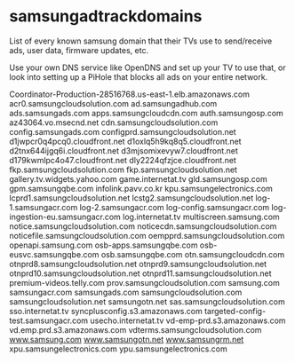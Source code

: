 # samsungadtrackdomains
List of every known samsung domain that their TVs use to send/receive ads, user data, firmware updates, etc. 

Use your own DNS service like OpenDNS and set up your TV to use that, or look into setting up a PiHole that blocks all ads on your entire network.

Coordinator-Production-28516768.us-east-1.elb.amazonaws.com
acr0.samsungcloudsolution.com
ad.samsungadhub.com
ads.samsungads.com
apps.samsungcloudcdn.com
auth.samsungosp.com
az43064.vo.msecnd.net
cdn.samsungcloudsolution.com
config.samsungads.com
configprd.samsungcloudsolution.net
d1jwpcr0q4pcq0.cloudfront.net
d1oxlq5h9kq8q5.cloudfront.net
d2tnx644ijgq6i.cloudfront.net
d3mjsomixevyw7.cloudfront.net
d179kwmlpc4o47.cloudfront.net
dly2224qfzjce.cloudfront.net
fkp.samsungcloudsolution.com
fkp.samsungcloudsolution.net
gallery.tv.widgets.yahoo.com
game.internetat.tv
gld.samsungosp.com
gpm.samsungqbe.com
infolink.pavv.co.kr
kpu.samsungelectronics.com
lcprd1.samsungcloudsolution.net
lcstg2.samsungcloudsolution.net
log-1.samsungacr.com
log-2.samsungacr.com
log-config.samsungacr.com
log-ingestion-eu.samsungacr.com
log.internetat.tv
multiscreen.samsung.com
notice.samsungcloudsolution.com
noticecdn.samsungcloudsolution.com
noticefile.samsungcloudsolution.com
oempprd.samsungcloudsolution.com
openapi.samsung.com
osb-apps.samsungqbe.com
osb-eusvc.samsungqbe.com
osb.samsungqbe.com
otn.samsungcloudcdn.com
otnprd8.samsungcloudsolution.net
otnprd9.samsungcloudsolution.net
otnprd10.samsungcloudsolution.net
otnprd11.samsungcloudsolution.net
premium-videos.telly.com
prov.samsungcloudsolution.com
samsung.com
samsungacr.com
samsungads.com
samsungcloudsolution.com
samsungcloudsolution.net
samsungotn.net
sas.samsungcloudsolution.com
sso.internetat.tv
syncplusconfig.s3.amazonaws.com
targeted-config-test.samsungacr.com
usecho.internetat.tv
vd-emp-prd.s3.amazonaws.com
vd.emp.prd.s3.amazonaws.com
vdterms.samsungcloudsolution.com
www.samsung.com
www.samsungotn.net
www.samsungrm.net
xpu.samsungelectronics.com
ypu.samsungelectronics.com
